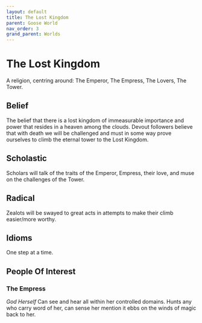 ```yaml
---
layout: default
title: The Lost Kingdom
parent: Goose World
nav_order: 3
grand_parent: Worlds
---
```


# The Lost Kingdom
A religion, centring around: The Emperor, The Empress, The Lovers, The Tower.

## Belief
The belief that there is a lost kingdom of immeasurable importance and power that resides in a heaven among the clouds. Devout followers believe that with death we will be challenged and must in some way prove ourselves to climb the eternal tower to the Lost Kingdom.

## Scholastic
Scholars will talk of the traits of the Emperor, Empress, their love, and muse on the challenges of the Tower.

## Radical
Zealots will be swayed to great acts in attempts to make their climb easier/more worthy.

## Idioms
One step at a time.

## People Of Interest
### The Empress
*God Herself*
Can see and hear all within her controlled domains.
Hunts any who carry word of her, can sense her mention it ebbs on the winds of magic back to her.
